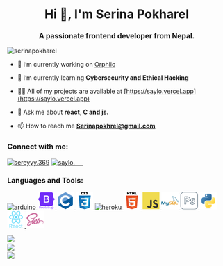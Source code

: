 <h1 align="center">Hi 👋, I'm Serina Pokharel</h1>
<h3 align="center">A passionate frontend developer from Nepal.</h3>

<p align="left"> <img src="https://komarev.com/ghpvc/?username=serinapokharel&label=Profile%20views&color=0e75b6&style=flat" alt="serinapokharel" /> </p>

- 🔭 I’m currently working on [Orphiic](https://orphiic.github.io)

- 🌱 I’m currently learning **Cybersecurity and Ethical Hacking**

- 👨‍💻 All of my projects are available at [https://saylo.vercel.app](https://saylo.vercel.app)

- 💬 Ask me about **react, C and js.**

- 📫 How to reach me **Serinapokhrel@gmail.com**

<h3 align="left">Connect with me:</h3>
<p align="left">
<a href="https://fb.com/sereyyy.369" target="blank"><img align="center" src="https://raw.githubusercontent.com/rahuldkjain/github-profile-readme-generator/master/src/images/icons/Social/facebook.svg" alt="sereyyy.369" height="30" width="40" /></a>
<a href="https://instagram.com/saylo.___" target="blank"><img align="center" src="https://raw.githubusercontent.com/rahuldkjain/github-profile-readme-generator/master/src/images/icons/Social/instagram.svg" alt="saylo.___" height="30" width="40" /></a>
</p>

<h3 align="left">Languages and Tools:</h3>
<p align="left"> <a href="https://www.arduino.cc/" target="_blank" rel="noreferrer"> <img src="https://cdn.worldvectorlogo.com/logos/arduino-1.svg" alt="arduino" width="40" height="40"/> </a> <a href="https://getbootstrap.com" target="_blank" rel="noreferrer"> <img src="https://raw.githubusercontent.com/devicons/devicon/master/icons/bootstrap/bootstrap-plain-wordmark.svg" alt="bootstrap" width="40" height="40"/> </a> <a href="https://www.cprogramming.com/" target="_blank" rel="noreferrer"> <img src="https://raw.githubusercontent.com/devicons/devicon/master/icons/c/c-original.svg" alt="c" width="40" height="40"/> </a> <a href="https://www.w3schools.com/css/" target="_blank" rel="noreferrer"> <img src="https://raw.githubusercontent.com/devicons/devicon/master/icons/css3/css3-original-wordmark.svg" alt="css3" width="40" height="40"/> </a> <a href="https://heroku.com" target="_blank" rel="noreferrer"> <img src="https://www.vectorlogo.zone/logos/heroku/heroku-icon.svg" alt="heroku" width="40" height="40"/> </a> <a href="https://www.w3.org/html/" target="_blank" rel="noreferrer"> <img src="https://raw.githubusercontent.com/devicons/devicon/master/icons/html5/html5-original-wordmark.svg" alt="html5" width="40" height="40"/> </a> <a href="https://developer.mozilla.org/en-US/docs/Web/JavaScript" target="_blank" rel="noreferrer"> <img src="https://raw.githubusercontent.com/devicons/devicon/master/icons/javascript/javascript-original.svg" alt="javascript" width="40" height="40"/> </a> <a href="https://www.mysql.com/" target="_blank" rel="noreferrer"> <img src="https://raw.githubusercontent.com/devicons/devicon/master/icons/mysql/mysql-original-wordmark.svg" alt="mysql" width="40" height="40"/> </a> <a href="https://www.photoshop.com/en" target="_blank" rel="noreferrer"> <img src="https://raw.githubusercontent.com/devicons/devicon/master/icons/photoshop/photoshop-line.svg" alt="photoshop" width="40" height="40"/> </a> <a href="https://www.python.org" target="_blank" rel="noreferrer"> <img src="https://raw.githubusercontent.com/devicons/devicon/master/icons/python/python-original.svg" alt="python" width="40" height="40"/> </a> <a href="https://reactjs.org/" target="_blank" rel="noreferrer"> <img src="https://raw.githubusercontent.com/devicons/devicon/master/icons/react/react-original-wordmark.svg" alt="react" width="40" height="40"/> </a> <a href="https://sass-lang.com" target="_blank" rel="noreferrer"> <img src="https://raw.githubusercontent.com/devicons/devicon/master/icons/sass/sass-original.svg" alt="sass" width="40" height="40"/> </a> </p>


![](https://github-readme-stats.vercel.app/api?username=SerinaPokharel&theme=jolly&hide_border=true&include_all_commits=false&count_private=true)<br/>
![](https://github-readme-streak-stats.herokuapp.com/?user=SerinaPokharel&theme=jolly&hide_border=true)<br/>
![](https://github-readme-stats.vercel.app/api/top-langs/?username=SerinaPokharel&theme=jolly&hide_border=true&include_all_commits=false&count_private=true&layout=compact)

